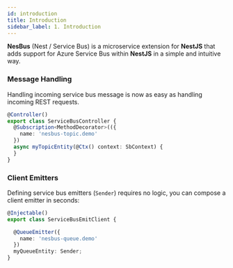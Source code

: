 ```yaml
---
id: introduction
title: Introduction
sidebar_label: 1. Introduction
---
```


**NesBus** (Nest / Service Bus) is a microservice extension for **NestJS** that adds support for Azure Service Bus within **NestJS** in a
simple and intuitive way.

### Message Handling

Handling incoming service bus message is now as easy as handling incoming REST requests.

```typescript
@Controller()
export class ServiceBusController {
  @Subscription<MethodDecorator>(({
    name: 'nesbus-topic.demo'
  })
  async myTopicEntity(@Ctx() context: SbContext) {
  }
}
```

### Client Emitters

Defining service bus emitters (`Sender`) requires no logic, you can compose a client emitter in seconds:

```typescript
@Injectable()
export class ServiceBusEmitClient {

  @QueueEmitter({
    name: 'nesbus-queue.demo'
  })
  myQueueEntity: Sender;
}
```

